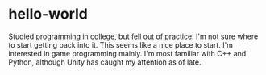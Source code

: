 hello-world
===========

Studied programming in college, but fell out of practice. I'm not sure where to start getting back into it. This seems like a nice place to start. I'm interested in game programming mainly. I'm most familiar with C++ and Python, although Unity has caught my attention as of late.
